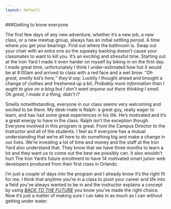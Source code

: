 ```yaml
---
layout: default
---
```

###Getting to know everyone 

The first few days of any new adventure, whether it’s a new job, a new class, or a new meetup group, always has an initial settling period. A time where you get your bearings. Find out where the bathroom is. Swap out your chair with an extra one so the squeaky backing doesn’t cause your classmates to want to kill you. It’s an exciting and stressful time. Starting out at the Iron Yard I made it even harder on myself by biking in on the first day. I made great time, unfortunately I think I under-estimated how hot it would be at 8:00am and arrived to class with a red face and a wet brow. _“Oh great, smelly kid’s here,” they’d say._ Luckily I thought ahead and brought a change of clothes and freshened up a bit. _Probably more information than I aught to give on a blog but I don’t want anyone out there thinking I smell. Oh great, I made it a thing, didn’t I?_

Smells notwithstanding, everyone in our class seems very welcoming and excited to be there. My desk-mate is Ralph: a great guy, really eager to learn, and has had some great experiences in his life. He’s motivated and it’s a great energy to have in the class. Ralph isn’t the exception though. Everyone involved in this program is great. From the Campus Director to the Instructor and all of the students. I feel as if everyone has a mutual understanding that we’re all here to do something big and make a change in our lives. We’re investing a lot of time and money and the staff at the Iron Yard also understand that. They know that we have three months to learn a lot and they want us to come out the best we possibly can. It also wouldn’t hurt The Iron Yard’s future enrollment to have 14 motivated smart junior web developers produced from their first class in Orlando. 

I’m just a couple of days into the program and I already know it’s the right fit for me. I think that anytime you’re in a class to pivot your career and life into a field you’ve always wanted to be in and the instructor explains a concept by using [*BACK TO THE FUTURE*](http://upload.wikimedia.org/wikipedia/en/d/d2/Back_to_the_Future.jpg) you know you’ve made the right choice. Now it’s just a matter of making sure I can take in as much as I can without getting under water.